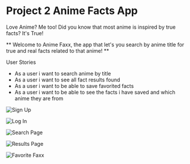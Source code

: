 # Project 2 Anime Facts App

Love Anime? Me too! Did you know that most anime is inspired by true facts? It's True!

** Welcome to Anime Faxx, the app that let's you search by anime title for true and real facts related to that anime! **

User Stories
- As a user i want to search anime by title
- As a user i want to see all fact results found 
- As a user i want to be able to save favorited facts
- As a user i want to be able to see the facts i have saved and which anime they are from

![Sign Up](./imgs/animefaxxSignup.jpg)

![Log In](./imgs/animefaxxLogin.jpg)

![Search Page](./imgs/animefaxxSearch.jpg)

![Results Page](./imgs/animefaxxResults.jpg)

![Favorite Faxx](./imgs/animefaxxFavs.jpg)